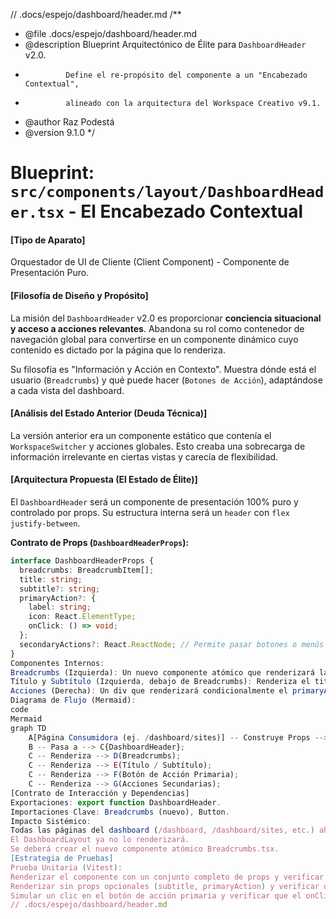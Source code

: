 // .docs/espejo/dashboard/header.md
/**
 * @file .docs/espejo/dashboard/header.md
 * @description Blueprint Arquitectónico de Élite para `DashboardHeader` v2.0.
 *              Define el re-propósito del componente a un "Encabezado Contextual",
 *              alineado con la arquitectura del Workspace Creativo v9.1.
 * @author Raz Podestá
 * @version 9.1.0
 */
# Blueprint: `src/components/layout/DashboardHeader.tsx` - El Encabezado Contextual

#### **[Tipo de Aparato]**
Orquestador de UI de Cliente (Client Component) - Componente de Presentación Puro.

#### **[Filosofía de Diseño y Propósito]**
La misión del `DashboardHeader` v2.0 es proporcionar **conciencia situacional y acceso a acciones relevantes**. Abandona su rol como contenedor de navegación global para convertirse en un componente dinámico cuyo contenido es dictado por la página que lo renderiza.

Su filosofía es "Información y Acción en Contexto". Muestra dónde está el usuario (`Breadcrumbs`) y qué puede hacer (`Botones de Acción`), adaptándose a cada vista del dashboard.

#### **[Análisis del Estado Anterior (Deuda Técnica)]**
La versión anterior era un componente estático que contenía el `WorkspaceSwitcher` y acciones globales. Esto creaba una sobrecarga de información irrelevante en ciertas vistas y carecía de flexibilidad.

#### **[Arquitectura Propuesta (El Estado de Élite)]**
El `DashboardHeader` será un componente de presentación 100% puro y controlado por props. Su estructura interna será un `header` con `flex justify-between`.

**Contrato de Props (`DashboardHeaderProps`):**
```typescript
interface DashboardHeaderProps {
  breadcrumbs: BreadcrumbItem[];
  title: string;
  subtitle?: string;
  primaryAction?: {
    label: string;
    icon: React.ElementType;
    onClick: () => void;
  };
  secondaryActions?: React.ReactNode; // Permite pasar botones o menús complejos
}
Componentes Internos:
Breadcrumbs (Izquierda): Un nuevo componente atómico que renderizará la lista de breadcrumbs pasados por props.
Título y Subtítulo (Izquierda, debajo de Breadcrumbs): Renderiza el title y subtitle.
Acciones (Derecha): Un div que renderizará condicionalmente el primaryAction (como un <Button>) y cualquier secondaryActions (ej. <ThemeSwitcher>, <InvitationBell>).
Diagrama de Flujo (Mermaid):
code
Mermaid
graph TD
    A[Página Consumidora (ej. /dashboard/sites)] -- Construye Props --> B(DashboardHeaderProps);
    B -- Pasa a --> C{DashboardHeader};
    C -- Renderiza --> D(Breadcrumbs);
    C -- Renderiza --> E(Título / Subtítulo);
    C -- Renderiza --> F(Botón de Acción Primaria);
    C -- Renderiza --> G(Acciones Secundarias);
[Contrato de Interacción y Dependencias]
Exportaciones: export function DashboardHeader.
Importaciones Clave: Breadcrumbs (nuevo), Button.
Impacto Sistémico:
Todas las páginas del dashboard (/dashboard, /dashboard/sites, etc.) ahora serán responsables de importar y renderizar este componente, pasándole las props contextuales correctas.
El DashboardLayout ya no lo renderizará.
Se deberá crear el nuevo componente atómico Breadcrumbs.tsx.
[Estrategia de Pruebas]
Prueba Unitaria (Vitest):
Renderizar el componente con un conjunto completo de props y verificar que todos los elementos (breadcrumbs, título, botones) se muestren correctamente.
Renderizar sin props opcionales (subtitle, primaryAction) y verificar que no se rendericen.
Simular un clic en el botón de acción primaria y verificar que el onClick callback sea invocado.
// .docs/espejo/dashboard/header.md